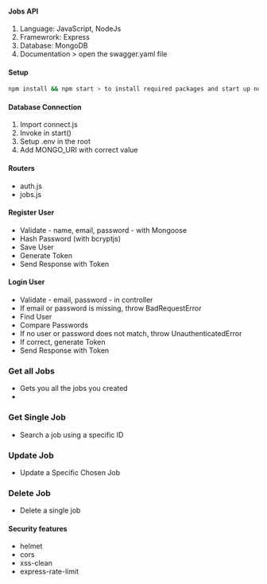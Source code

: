 #### Jobs API

1. Language: JavaScript, NodeJs
2. Framewrork: Express
3. Database: MongoDB
4. Documentation > open the swagger.yaml file

#### Setup

```bash
npm install && npm start > to install required packages and start up nodemon
```

#### Database Connection

1. Import connect.js
2. Invoke in start()
3. Setup .env in the root
4. Add MONGO_URI with correct value

#### Routers

- auth.js
- jobs.js

#### Register User

- Validate - name, email, password - with Mongoose
- Hash Password (with bcryptjs)
- Save User
- Generate Token
- Send Response with Token

#### Login User

- Validate - email, password - in controller
- If email or password is missing, throw BadRequestError
- Find User
- Compare Passwords
- If no user or password does not match, throw UnauthenticatedError
- If correct, generate Token
- Send Response with Token

### Get all Jobs
- Gets you all the jobs you created
- 
### Get Single Job
- Search a job using a specific ID

### Update Job
- Update a Specific Chosen Job

### Delete Job
- Delete a single job

#### Security features

- helmet
- cors
- xss-clean
- express-rate-limit




